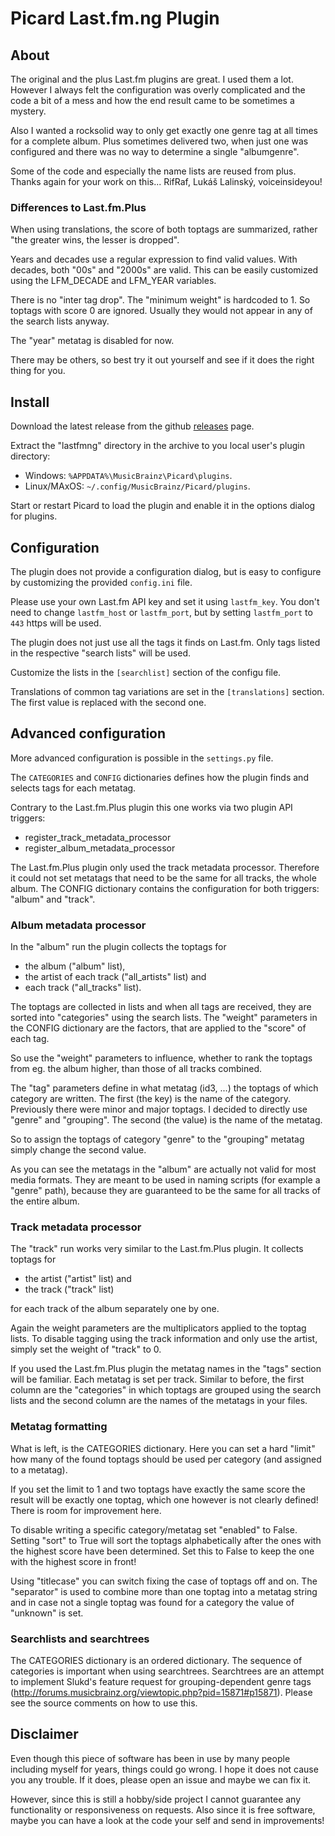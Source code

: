 # Picard Last.fm.ng Plugin

## About

The original and the plus Last.fm plugins are great. I used them a lot.
However I always felt the configuration was overly complicated and the code
a bit of a mess and how the end result came to be sometimes a mystery.

Also I wanted a rocksolid way to only get exactly one genre tag at all times 
for a complete album. Plus sometimes delivered two, when just one was 
configured and there was no way to determine a single "albumgenre".

Some of the code and especially the name lists are reused from plus. Thanks
again for your work on this... RifRaf, Lukáš Lalinský, voiceinsideyou!

### Differences to Last.fm.Plus

When using translations, the score of both toptags are summarized, rather 
"the greater wins, the lesser is dropped".

Years and decades use a regular expression to find valid values. With decades,
both "00s" and "2000s" are valid. This can be easily customized using the
LFM_DECADE and LFM_YEAR variables.

There is no "inter tag drop". The "minimum weight" is hardcoded to 1. So toptags
with score 0 are ignored. Usually they would not appear in any of the search
lists anyway.

The "year" metatag is disabled for now.

There may be others, so best try it out yourself and see if it does the right
thing for you.


## Install

Download the latest release from the github [releases][0] page.

Extract the "lastfmng" directory in the archive to you local user's plugin 
directory:

 - Windows: ``%APPDATA%\MusicBrainz\Picard\plugins``.
 - Linux/MAxOS: ``~/.config/MusicBrainz/Picard/plugins``.

Start or restart Picard to load the plugin and enable it in the options 
dialog for plugins.


## Configuration

The plugin does not provide a configuration dialog, but is easy to configure
by customizing the provided ``config.ini`` file.

Please use your own Last.fm API key and set it using ``lastfm_key``.
You don't need to change ``lastfm_host`` or ``lastfm_port``, but by setting
``lastfm_port`` to ``443`` https will be used.

The plugin does not just use all the tags it finds on Last.fm.
Only tags listed in the respective "search lists" will be used.

Customize the lists in the ``[searchlist]`` section of the configu file.

Translations of common tag variations are set in the ``[translations]`` section.
The first value is replaced with the second one.


## Advanced configuration

More advanced configuration is possible in the ``settings.py`` file.

The ``CATEGORIES`` and ``CONFIG`` dictionaries defines how the plugin finds and
selects tags for each metatag.

Contrary to the Last.fm.Plus plugin this one works via two plugin API triggers:

- register_track_metadata_processor
- register_album_metadata_processor

The Last.fm.Plus plugin only used the track metadata processor. Therefore
it could not set metatags that need to be the same for all tracks, the whole
album. The CONFIG dictionary contains the configuration for both triggers: 
"album" and "track".


### Album metadata processor

In the "album" run the plugin collects the toptags for 

- the album ("album" list), 
- the artist of each track  ("all_artists" list) and 
- each track ("all_tracks" list). 

The toptags are collected in lists and when all tags are received, they are
sorted into "categories" using the search lists. The "weight" parameters in the 
CONFIG dictionary are the factors, that are applied to the "score" of each tag.

So use the "weight" parameters to influence, whether to rank the toptags from 
eg. the album higher, than those of all tracks combined.

The "tag" parameters define in what metatag (id3, ...) the toptags of which 
category are written. The first (the key) is the name of the category. 
Previously there were minor and major toptags. I decided to directly use 
"genre" and "grouping". The second (the value) is the name of the metatag.

So to assign the toptags of category "genre" to the "grouping" metatag simply
change the second value.

As you can see the metatags in the "album" are actually not valid for most media
formats. They are meant to be used in naming scripts (for example a "genre"
path), because they are guaranteed to be the same for all tracks of the entire
album.


### Track metadata processor

The "track" run works very similar to the Last.fm.Plus plugin. It collects 
toptags for

- the artist ("artist" list) and
- the track ("track" list)

for each track of the album separately one by one.

Again the weight parameters are the multiplicators applied to the toptag lists.
To disable tagging using the track information and only use the artist, simply 
set the weight of "track" to 0.

If you used the Last.fm.Plus plugin the metatag names in the "tags" section will
be familiar. Each metatag is set per track. Similar to before, the first column
are the "categories" in which toptags are grouped using the search lists and the
second column are the names of the metatags in your files.


### Metatag formatting 

What is left, is the CATEGORIES dictionary. Here you can set a hard "limit" how
many of the found toptags should be used per category (and assigned to a
metatag).

If you set the limit to 1 and two toptags have exactly the same score the result
will be exactly one toptag, which one however is not clearly defined! There is
room for improvement here.

To disable writing a specific category/metatag set "enabled" to False. Setting
"sort" to True will sort the toptags alphabetically after the ones with the
highest score have been determined. Set this to False to keep the one with the
highest score in front!

Using "titlecase" you can switch fixing the case of toptags off and on. The
"separator" is used to combine more than one toptag into a metatag string and in
case not a single toptag was found for a category the value of "unknown" is set.


### Searchlists and searchtrees

The CATEGORIES dictionary is an ordered dictionary. The sequence of categories
is important when using searchtrees. Searchtrees are an attempt to implement
Slukd's feature request for grouping-dependent genre tags
(http://forums.musicbrainz.org/viewtopic.php?pid=15871#p15871). Please see the
source comments on how to use this.


## Disclaimer

Even though this piece of software has been in use by many people including
myself for years, things could go wrong. I hope it does not cause you any 
trouble. If it does, please open an issue and maybe we can fix it.

However, since this is still a hobby/side project I cannot guarantee any 
functionality or responsiveness on requests. Also since it is free software,
maybe you can have a look at the code your self and send in improvements!


[0]: https://github.com/fdemmer/Picard-Last.fm.ng-Plugin/releases

